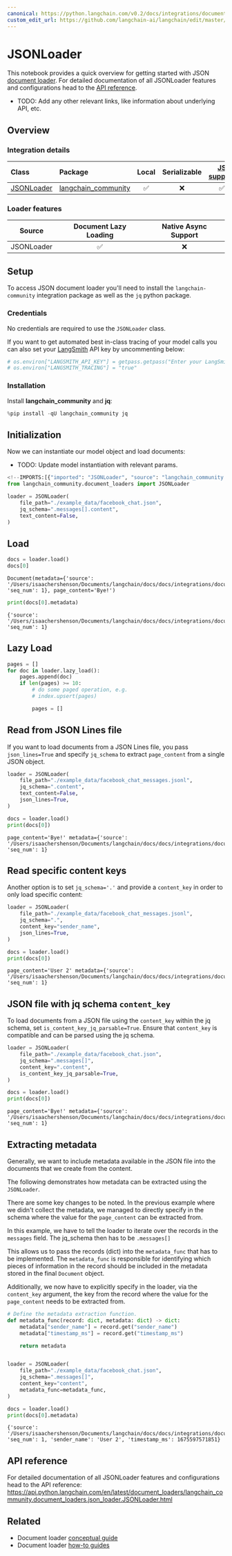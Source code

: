 ```yaml
---
canonical: https://python.langchain.com/v0.2/docs/integrations/document_loaders/json/
custom_edit_url: https://github.com/langchain-ai/langchain/edit/master/docs/docs/integrations/document_loaders/json.ipynb
---
```


# JSONLoader

This notebook provides a quick overview for getting started with JSON [document loader](https://python.langchain.com/v0.2/docs/concepts/#document-loaders). For detailed documentation of all JSONLoader features and configurations head to the [API reference](https://api.python.langchain.com/en/latest/document_loaders/langchain_community.document_loaders.json_loader.JSONLoader.html).

- TODO: Add any other relevant links, like information about underlying API, etc.

## Overview
### Integration details

| Class | Package | Local | Serializable | [JS support](https://js.langchain.com/v0.2/docs/integrations/document_loaders/file_loaders/json/)|
| :--- | :--- | :---: | :---: |  :---: |
| [JSONLoader](https://api.python.langchain.com/en/latest/document_loaders/langchain_community.document_loaders.json_loader.JSONLoader.html) | [langchain_community](https://api.python.langchain.com/en/latest/community_api_reference.html) | ✅ | ❌ | ✅ | 
### Loader features
| Source | Document Lazy Loading | Native Async Support
| :---: | :---: | :---: |
| JSONLoader | ✅ | ❌ | 

## Setup

To access JSON document loader you'll need to install the `langchain-community` integration package as well as the `jq` python package.

### Credentials

No credentials are required to use the `JSONLoader` class.

If you want to get automated best in-class tracing of your model calls you can also set your [LangSmith](https://docs.smith.langchain.com/) API key by uncommenting below:

```python
# os.environ["LANGSMITH_API_KEY"] = getpass.getpass("Enter your LangSmith API key: ")
# os.environ["LANGSMITH_TRACING"] = "true"
```

### Installation

Install **langchain_community** and **jq**:

```python
%pip install -qU langchain_community jq 
```

## Initialization

Now we can instantiate our model object and load documents:

- TODO: Update model instantiation with relevant params.

```python
<!--IMPORTS:[{"imported": "JSONLoader", "source": "langchain_community.document_loaders", "docs": "https://api.python.langchain.com/en/latest/document_loaders/langchain_community.document_loaders.json_loader.JSONLoader.html", "title": "JSONLoader"}]-->
from langchain_community.document_loaders import JSONLoader

loader = JSONLoader(
    file_path="./example_data/facebook_chat.json",
    jq_schema=".messages[].content",
    text_content=False,
)
```

## Load

```python
docs = loader.load()
docs[0]
```

```output
Document(metadata={'source': '/Users/isaachershenson/Documents/langchain/docs/docs/integrations/document_loaders/example_data/facebook_chat.json', 'seq_num': 1}, page_content='Bye!')
```

```python
print(docs[0].metadata)
```
```output
{'source': '/Users/isaachershenson/Documents/langchain/docs/docs/integrations/document_loaders/example_data/facebook_chat.json', 'seq_num': 1}
```
## Lazy Load

```python
pages = []
for doc in loader.lazy_load():
    pages.append(doc)
    if len(pages) >= 10:
        # do some paged operation, e.g.
        # index.upsert(pages)

        pages = []
```

## Read from JSON Lines file

If you want to load documents from a JSON Lines file, you pass `json_lines=True`
and specify `jq_schema` to extract `page_content` from a single JSON object.

```python
loader = JSONLoader(
    file_path="./example_data/facebook_chat_messages.jsonl",
    jq_schema=".content",
    text_content=False,
    json_lines=True,
)

docs = loader.load()
print(docs[0])
```
```output
page_content='Bye!' metadata={'source': '/Users/isaachershenson/Documents/langchain/docs/docs/integrations/document_loaders/example_data/facebook_chat_messages.jsonl', 'seq_num': 1}
```
## Read specific content keys

Another option is to set `jq_schema='.'` and provide a `content_key` in order to only load specific content:

```python
loader = JSONLoader(
    file_path="./example_data/facebook_chat_messages.jsonl",
    jq_schema=".",
    content_key="sender_name",
    json_lines=True,
)

docs = loader.load()
print(docs[0])
```
```output
page_content='User 2' metadata={'source': '/Users/isaachershenson/Documents/langchain/docs/docs/integrations/document_loaders/example_data/facebook_chat_messages.jsonl', 'seq_num': 1}
```
## JSON file with jq schema `content_key`

To load documents from a JSON file using the `content_key` within the jq schema, set `is_content_key_jq_parsable=True`. Ensure that `content_key` is compatible and can be parsed using the jq schema.

```python
loader = JSONLoader(
    file_path="./example_data/facebook_chat.json",
    jq_schema=".messages[]",
    content_key=".content",
    is_content_key_jq_parsable=True,
)

docs = loader.load()
print(docs[0])
```
```output
page_content='Bye!' metadata={'source': '/Users/isaachershenson/Documents/langchain/docs/docs/integrations/document_loaders/example_data/facebook_chat.json', 'seq_num': 1}
```
## Extracting metadata

Generally, we want to include metadata available in the JSON file into the documents that we create from the content.

The following demonstrates how metadata can be extracted using the `JSONLoader`.

There are some key changes to be noted. In the previous example where we didn't collect the metadata, we managed to directly specify in the schema where the value for the `page_content` can be extracted from.

In this example, we have to tell the loader to iterate over the records in the `messages` field. The jq_schema then has to be `.messages[]`

This allows us to pass the records (dict) into the `metadata_func` that has to be implemented. The `metadata_func` is responsible for identifying which pieces of information in the record should be included in the metadata stored in the final `Document` object.

Additionally, we now have to explicitly specify in the loader, via the `content_key` argument, the key from the record where the value for the `page_content` needs to be extracted from.

```python
# Define the metadata extraction function.
def metadata_func(record: dict, metadata: dict) -> dict:
    metadata["sender_name"] = record.get("sender_name")
    metadata["timestamp_ms"] = record.get("timestamp_ms")

    return metadata


loader = JSONLoader(
    file_path="./example_data/facebook_chat.json",
    jq_schema=".messages[]",
    content_key="content",
    metadata_func=metadata_func,
)

docs = loader.load()
print(docs[0].metadata)
```
```output
{'source': '/Users/isaachershenson/Documents/langchain/docs/docs/integrations/document_loaders/example_data/facebook_chat.json', 'seq_num': 1, 'sender_name': 'User 2', 'timestamp_ms': 1675597571851}
```
## API reference

For detailed documentation of all JSONLoader features and configurations head to the API reference: https://api.python.langchain.com/en/latest/document_loaders/langchain_community.document_loaders.json_loader.JSONLoader.html

## Related

- Document loader [conceptual guide](/docs/concepts/#document-loaders)
- Document loader [how-to guides](/docs/how_to/#document-loaders)